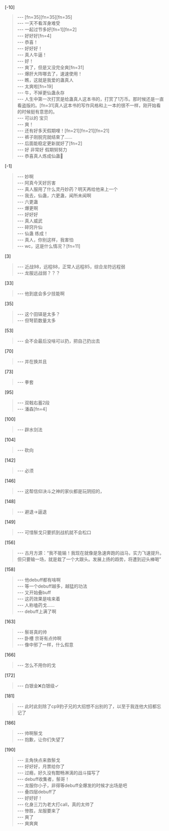 
[-10] 
>--- [fn=35][fn=35][fn=35]<br>
>--- 一天不看浑身难受<br>
>--- 一起过节多好[fn=1][fn=2]<br>
>--- 好好好[fn=4]<br>
>--- 恭喜！<br>
>--- 好好好！<br>
>--- 真人牛逼！<br>
>--- 好！<br>
>--- 爽了，但是又没完全爽[fn=31]<br>
>--- 爆肝大阵哪去了，速速使用！<br>
>--- 瞧，这就是我爱的蛊真人<br>
>--- 太爽啦[fn=19]<br>
>--- 牛，不掉更仙蛊永存<br>
>--- 人生中第一次打赏是给蛊真人这本书的，打赏了1万币。那时候还是一直看盗版的。[fn=31]真人这本书的写作风格和上一本的很不一样，刚开始看的时候挺有意思的。<br>
>--- 可以的 宝贝<br>
>--- 爽！<br>
>--- 还有好多天假期哩！[fn=21][fn=21][fn=21]<br>
>--- 裤子刚脱完就结束了……<br>
>--- 后面能稳定更新就好了[fn=2]<br>
>--- 好 非常好 假期努努力<br>
>--- 恭喜真人炼成仙蛊🎉<br>

[-1] 
>--- 妙啊<br>
>--- 阿真今天好厉害<br>
>--- 真人服用了什么灵丹妙药？明天再给他来上一个<br>
>--- 我去，仙蛊，六更蛊，闻所未闻啊<br>
>--- 六更蛊<br>
>--- 爆更啊<br>
>--- 好好好<br>
>--- 真人威武<br>
>--- 碎窍升仙<br>
>--- 仙蛊  练成！<br>
>--- 真人，你别这样，我害怕<br>
>--- wc，这是什么情况？[fn=11]<br>

[3] 
>--- 近战98，远程88，正常人远程85，综合龙符远程弱<br>
>--- 龙服远战弱？？？<br>

[33] 
>--- 他到底会多少技能啊<br>

[35] 
>--- 这个田铎是太多？<br>
>--- 但弩箭数量太多<br>

[53] 
>--- 会不会最后没啥可以扔，把自己扔出去<br>

[70] 
>--- 并在换并且<br>

[73] 
>--- 拳套<br>

[95] 
>--- 双戟右蓄2段<br>
>--- 潘森[fn=4]<br>

[100] 
>--- 辟水剑法<br>

[104] 
>--- 砍向<br>

[142] 
>--- 必须<br>

[146] 
>--- 这帮信仰决斗之神的家伙都是玩阴招的，<br>

[148] 
>--- 避退→逼退<br>

[149] 
>--- 可惜鬃戈只要抓到战机就不会松口<br>

[156] 
>--- 古月方源：“我不能输！我现在就像是急速奔跑的战马，实力飞速提升。但只要输一场，就是栽了一个大跟头。发展上扬的趋势，将遭到迎头棒喝”<br>

[158] 
>--- 他debuff都有啥啊<br>
>--- 等一个debuff越多，越猛的功法<br>
>--- 又开始叠buff<br>
>--- 这药效果是啥来着<br>
>--- 人称嗑药戈……<br>
>--- debuff上满了啊<br>

[163] 
>--- 鬃哥真的帅<br>
>--- 卧槽 宗哥有点帅啊<br>
>--- 像中邪了一样，什么假意<br>

[166] 
>--- 怎么不用你的戈<br>

[172] 
>--- 白银金❌白银级✓<br>

[181] 
>--- 此时此刻除了cp9豹子兄的大招想不出别的了，以至于我连他大招都忘记了<br>

[186] 
>--- 帅啊鬃戈<br>
>--- 抱歉，让你们失望了<br>

[190] 
>--- 主角快点来救鬃戈<br>
>--- 好好好，月票给你了<br>
>--- 过瘾，好久没有酣畅淋漓的战斗描写了<br>
>--- debuff收集者，鬃哥！<br>
>--- 龙服你小子，非得等debuff全爆发的时候才出场是吧<br>
>--- 叠四层debuff了<br>
>--- 好好好！<br>
>--- 化身三刀为老大打call，真的太帅了<br>
>--- 惨胜，龙服要来了<br>
>--- 爽了<br>
>--- 爽爽爽<br>
